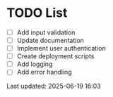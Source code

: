 # TODO List

- [ ] Add input validation
- [ ] Update documentation
- [ ] Implement user authentication
- [ ] Create deployment scripts
- [ ] Add logging
- [ ] Add error handling

Last updated: 2025-06-19 16:03
